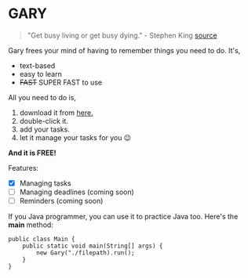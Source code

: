 # GARY

> "Get busy living or get busy dying." - Stephen King [source](https://atlasmedstaff.com/adventures-in-nursing/get-busy-living-or-get-busy-dying/)

Gary frees your mind of having to remember things you need to do. It's,

* text-based
* easy to learn
* ~~FAST~~ SUPER FAST to use

All you need to do is,

1. download it from [here.](https://github.com/vanessaxuuan/ip/releases/download/A-Release/ip-all.jar)
2. double-click it.
3. add your tasks.
4. let it manage your tasks for you 😉

**And it is FREE!**

Features:
- [x] Managing tasks
- [ ] Managing deadlines (coming soon)
- [ ] Reminders (coming soon)

If you Java programmer, you can use it to practice Java too. Here's the **main** method:
```
public class Main {
    public static void main(String[] args) {
        new Gary("./filepath).run();
    }
}
```
